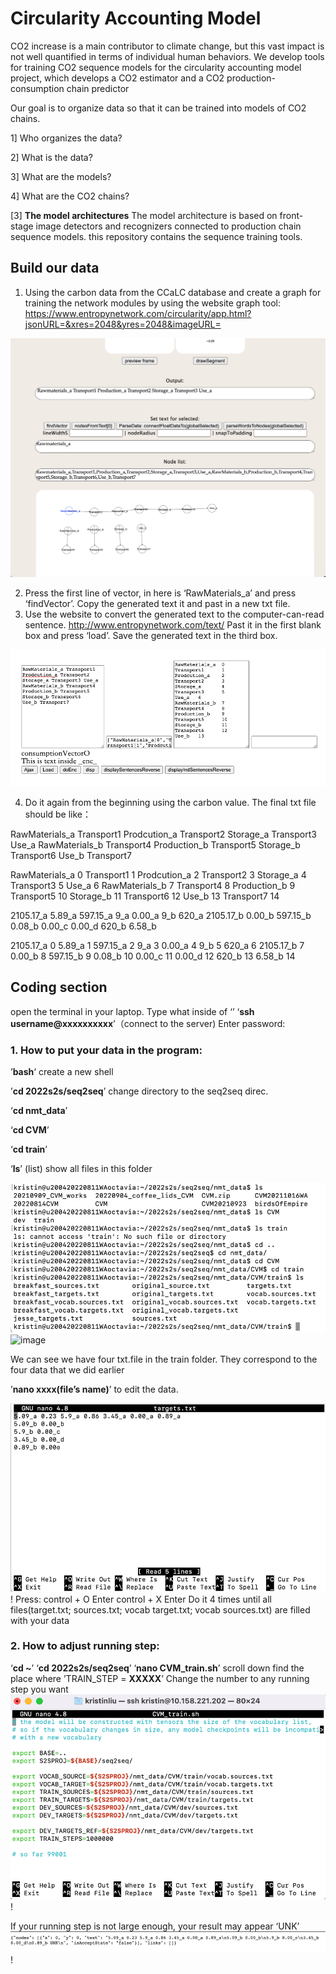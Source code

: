 # **Circularity Accounting Model**

CO2 increase is a main contributor to climate change, but this vast impact is not well quantified in terms of individual human behaviors. 
We develop tools for training CO2 sequence models for the circularity accounting model project, which develops a CO2 estimator and a CO2 production-consumption chain predictor

Our goal is to organize data so that it can be trained into models of CO2 chains.

1] Who organizes the data?

2] What is the data?

3] What are the models?

4] What are the CO2 chains?


[3] **The model architectures**
The model architecture is based on front-stage image detectors and recognizers connected to production chain sequence models. this repository contains the sequence training tools.

## Build our data

1. Using the carbon data from the CCaLC database and create a graph for training the network modules by using the website graph tool: https://www.entropynetwork.com/circularity/app.html?jsonURL=&xres=2048&yres=2048&imageURL=

<img src="https://github.com/co2pi/circularity/blob/main/photo/Screen%20Shot%202022-09-11%20at%2014.04.19.png" alt="Alt text" title="Optional title">

2. Press the first line of vector, in here is ‘RawMaterials_a’ and press ‘findVector’. Copy the generated text it and past in a new txt file.
3. Use the website to convert the generated text to the computer-can-read sentence. http://www.entropynetwork.com/text/
   Past it in the first blank box and press ‘load’. 
	 Save the generated text in the third box.

<img src="https://github.com/co2pi/circularity/blob/main/photo/Picture1.png" alt="Alt text" title="Optional title">

4. Do it again from the beginning using the carbon value.
The final txt file should be like：

RawMaterials_a Transport1 Prodcution_a Transport2 Storage_a Transport3 Use_a
RawMaterials_b Transport4
Production_b Transport5
Storage_b Transport6
Use_b Transport7

RawMaterials_a	0
Transport1	1
Prodcution_a	2
Transport2	3
Storage_a	4
Transport3	5
Use_a	6
RawMaterials_b	7
Transport4	8
Production_b	9
Transport5	10
Storage_b	11
Transport6	12
Use_b	13
Transport7	14

2105.17_a 5.89_a 597.15_a 9_a 0.00_a 9_b 620_a
2105.17_b 0.00_b
597.15_b 0.08_b
0.00_c 0.00_d
620_b 6.58_b

2105.17_a	0
5.89_a	1
597.15_a	2
9_a	3
0.00_a	4
9_b	5
620_a	6
2105.17_b	7
0.00_b	8
597.15_b	9
0.08_b	10
0.00_c	11
0.00_d	12
620_b	13
6.58_b	14

## Coding section

open the terminal in your laptop.
Type what inside of ‘’
‘**ssh username@xxxxxxxxxx**’（connect to the server)
Enter password: 

### 1. How to put your data in the program:

 ’**bash**‘ create a new shell
 
 ’**cd 2022s2s/seq2seq**’ change directory to the seq2seq direc.
 
 ‘**cd nmt_data**’
 
 ‘**cd CVM**’
 
 ‘**cd train**’
 
 ‘**ls**’ (list) show all files in this folder

<img src="https://github.com/co2pi/circularity/blob/main/photo/Picture2.png" alt="Alt text" title="Optional title">![image](https://user-images.githubusercontent.com/112356421/191620351-ebae4057-4edd-40e6-bfdf-4569dfc8bfb9.png)


We can see we have four txt.file in the train folder. They correspond to the four data that we did earlier

’**nano xxxx(file’s name)**’ to edit the data. 

<img src="https://github.com/co2pi/circularity/blob/main/photo/Picture3.png " alt="Alt text" title="Optional title">!
Press: 	control + O
		Enter
		control + X
		Enter
Do it 4 times until all files(target.txt; sources.txt; vocab target.txt; vocab sources.txt) are filled with your data

### 2. How to adjust running step:

‘**cd ~**’
‘**cd 2022s2s/seq2seq**’
‘**nano CVM_train.sh**’
scroll down find the place where ’TRAIN_STEP = **XXXXX**’
Change the number to any running step you want
<img src="https://github.com/co2pi/circularity/blob/main/photo/Picture4.png " alt="Alt text" title="Optional title">!

If your running step is not large enough, your result may appear ‘UNK’
<img src="https://github.com/co2pi/circularity/blob/main/photo/Picture5.png " alt="Alt text" title="Optional title">!
